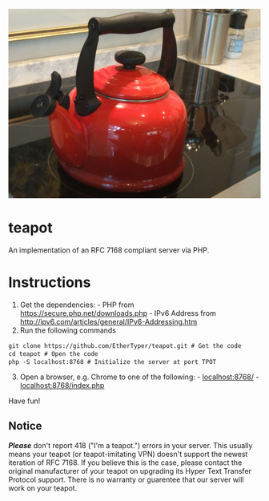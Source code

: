 [![](teapot.jpg)](README.md)
# teapot
An implementation of an RFC 7168 compliant server via PHP.

# Instructions
  1. Get the dependencies:
    - PHP from <https://secure.php.net/downloads.php>
    - IPv6 Address from <http://ipv6.com/articles/general/IPv6-Addressing.htm>
  2. Run the following commands
  
  ```shell
  git clone https://github.com/EtherTyper/teapot.git # Get the code
  cd teapot # Open the code
  php -S localhost:8768 # Initialize the server at port TPOT
  ```
  3. Open a browser, e.g. Chrome to one of the following:
    - <localhost:8768/>
    - <localhost:8768/index.php>

Have fun!

## Notice
_**Please**_ don't report 418 ("I'm a teapot.") errors in your server. This usually means your teapot (or teapot-imitating VPN) doesn't support the newest iteration of RFC 7168. If you believe this is the case, please contact the original manufacturer of your teapot on upgrading its Hyper Text Transfer Protocol support. There is no warranty or guarentee that our server will work on your teapot.
